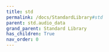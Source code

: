 ```yaml
---
title: std
permalink: /docs/StandardLibrary#std
parent: std.audio_data
grand_parent: Standard Library
has_children: True
nav_order: 0
---
```

